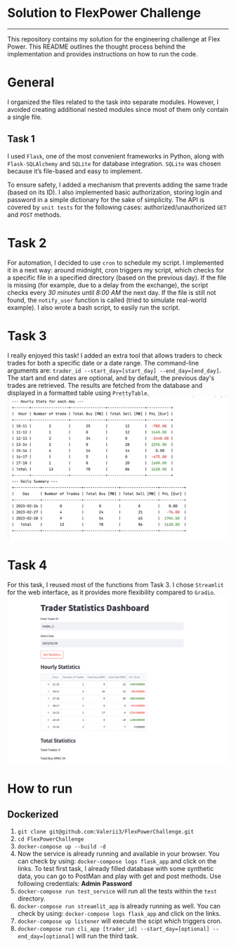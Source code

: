 # Solution to FlexPower Challenge
---

This repository contains my solution for the engineering challenge at Flex Power. This README outlines the thought process behind the implementation and provides instructions on how to run the code.

# General 
I organized the files related to the task into separate modules. However, I avoided creating additional nested modules since most of them only contain a single file.


## Task 1
I used `Flask`, one of the most convenient frameworks in Python, along with `Flask-SQLAlchemy` and `SQLite` for database integration. `SQLite` was chosen because it’s file-based and easy to implement.

To ensure safety, I added a mechanism that prevents adding the same trade (based on its ID). I also implemented basic authorization, storing login and password in a simple dictionary for the sake of simplicity. The API is covered by `unit tests` for the following cases: authorized/unauthorized `GET` and `POST` methods.

# Task 2
For automation, I decided to use `cron` to schedule my script. I implemented it in a next way: around midnight, cron triggers my script, which checks for a specific file in a specified directory 
(based on the previous day). If the file is missing (for example, due to a delay from the exchange), the script checks every *30 minutes* until *8:00 AM* the next day. 
If the file is still not found, the `notify_user` function is called (tried to simulate real-world example). I also wrote a bash script, to easily run the script.

# Task 3
I really enjoyed this task! I added an extra tool that allows traders to check trades for both a specific date or a date range. 
The command-line arguments are: `trader_id --start_day=[start_day] --end_day=[end_day]`. The start and end dates are optional, and by default, the previous day's trades are retrieved. 
The results are fetched from the database and displayed in a formatted table using `PrettyTable`.
![Dashboard](src/resources/cli_app.png)

# Task 4
For this task, I reused most of the functions from Task 3. I chose `Streamlit` for the web interface, as it provides more flexibility compared to `Gradio`. 
![Dashboard](src/resources/web_app.png)

# How to run

## Dockerized
1) `git clone git@github.com:Valerii3/FlexPowerChallenge.git`
2) `cd FlexPowerChallenge`
3) `docker-compose up --build -d`
4) Now the service is already running and available in your browser. You can check by using: `docker-compose logs flask_app` and click on the links. 
To test first task, I already filled database with some synthetic data, you can go to PostMan and play with get and post methods. Use following credentials: **Admin** **Password**
5) `docker-compose run test_service` will run all the tests within the `test` directory.
6) `docker-compose run streamlit_app` is already running as well. You can check by using: `docker-compose logs flask_app` and click on the links. 
7) `docker-compose up listener` will execute the scipt which triggers cron.
8) `docker-compose run cli_app [trader_id] --start_day=[optional] --end_day=[optional]` will run the third task.


